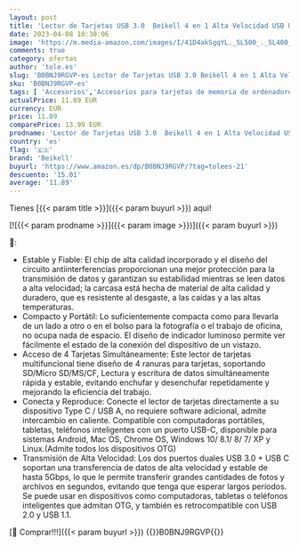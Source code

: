 ```yaml
---
layout: post
title: 'Lector de Tarjetas USB 3.0  Beikell 4 en 1 Alta Velocidad USB USB-C a SD Micro SD MS CF Adaptador Lector de Tarjetas  Acceso de 4 Tarjetas Simultáneamente para MacBook Pro  MacBook Air  iPad Pro  etc'
date: 2023-04-08 10:30:06
image: 'https://m.media-amazon.com/images/I/41D4akSgqYL._SL500_._SL400_.jpg'
comments: true
category: ofertas
author: 'tole.es'
slug: 'B0BNJ9RGVP-es Lector de Tarjetas USB 3.0 Beikell 4 en 1 Alta Velocidad...'
sku: 'B0BNJ9RGVP-es'
tags: [ 'Accesorios','Accesorios para tarjetas de memoria de ordenadores','Informática','Lectores de tarjetas de memoria externos','beikell','ipad','🇪🇸', ]
actualPrice: 11.89 EUR
currency: EUR
price: 11.89
comparePrice: 13.99 EUR
prodname: 'Lector de Tarjetas USB 3.0  Beikell 4 en 1 Alta Velocidad USB USB-C a SD Micro SD MS CF Adaptador Lector de Tarjetas  Acceso de 4 Tarjetas Simultáneamente para MacBook Pro  MacBook Air  iPad Pro  etc'
country: 'es'
flag: '🇪🇸'
brand: 'Beikell'
buyurl: 'https://www.amazon.es/dp/B0BNJ9RGVP/?tag=tolees-21'
descuento: '15.01'
average: '11.89'
---
```


Tienes [{{< param title >}}]({{< param buyurl >}}) aqui!

[![{{< param prodname >}}]({{< param image >}})]({{< param buyurl >}})

🔎:

- Estable y Fiable: El chip de alta calidad incorporado y el diseño del circuito antiinterferencias proporcionan una mejor protección para la transmisión de datos y garantizan su estabilidad mientras se leen datos a alta velocidad; la carcasa está hecha de material de alta calidad y duradero, que es resistente al desgaste, a las caídas y a las altas temperaturas.
- Compacto y Portátil: Lo suficientemente compacta como para llevarla de un lado a otro o en el bolso para la fotografía o el trabajo de oficina, no ocupa nada de espacio. El diseño de indicador luminoso permite ver fácilmente el estado de la conexión del dispositivo de un vistazo.
- Acceso de 4 Tarjetas Simultáneamente: Este lector de tarjetas multifuncional tiene diseño de 4 ranuras para tarjetas, soportando SD/Micro SD/MS/CF, Lectura y escritura de datos simultáneamente rápida y estable, evitando enchufar y desenchufar repetidamente y mejorando la eficiencia del trabajo.
- Conecta y Reproduce: Conecte el lector de tarjetas directamente a su dispositivo Type C / USB A, no requiere software adicional, admite intercambio en caliente. Compatible con computadoras portátiles, tabletas, teléfonos inteligentes con un puerto USB-C, disponible para sistemas Android, Mac OS, Chrome OS, Windows 10/ 8.1/ 8/ 7/ XP y Linux.(Admite todos los dispositivos OTG)
- Transmisión de Alta Velocidad: Los dos puertos duales USB 3.0 + USB C soportan una transferencia de datos de alta velocidad y estable de hasta 5Gbps, lo que le permite transferir grandes cantidades de fotos y archivos en segundos, evitando que tenga que esperar largos períodos. Se puede usar en dispositivos como computadoras, tabletas o teléfonos inteligentes que admitan OTG, y también es retrocompatible con USB 2.0 y USB 1.1.

[🛒 Comprar!!!]({{< param buyurl >}})
{{<world>}}B0BNJ9RGVP{{</world>}}

